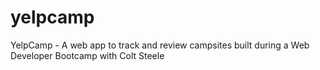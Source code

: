 # yelpcamp
YelpCamp - A web app to track and review campsites built during a Web Developer Bootcamp with Colt Steele
